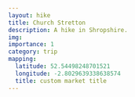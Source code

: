```yaml
---
layout: hike
title: Church Stretton
description: A hike in Shropshire.
img: 
importance: 1
category: trip
mapping:
  latitude: 52.54498248701521
  longitude: -2.8029639338638574
  title: custom market title
---
```

